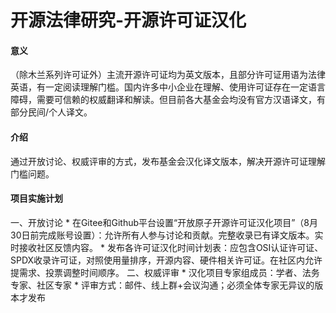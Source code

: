 #  开源法律研究-开源许可证汉化

#### 意义
（除木兰系列许可证外）主流开源许可证均为英文版本，且部分许可证用语为法律英语，有一定阅读理解门槛。国内许多中小企业在理解、使用许可证存在一定语言障碍，需要可信赖的权威翻译和解读。但目前各大基金会均没有官方汉语译文，有部分民间/个人译文。
#### 介绍
通过开放讨论、权威评审的方式，发布基金会汉化译文版本，解决开源许可证理解门槛问题。
#### 项目实施计划
一、开放讨论
    * 在Gitee和Github平台设置“开放原子开源许可证汉化项目”（8月30日前完成账号设置）：允许所有人参与讨论和贡献。完整收录已有译文版本。实时接收社区反馈内容。
    * 发布各许可证汉化时间计划表：应包含OSI认证许可证、SPDX收录许可证，对照使用量排序，开源内容、硬件相关许可证。在社区内允许提需求、投票调整时间顺序。
二、权威评审
    * 汉化项目专家组成员：学者、法务专家、社区专家
    * 评审方式：邮件、线上群+会议沟通；必须全体专家无异议的版本才发布
